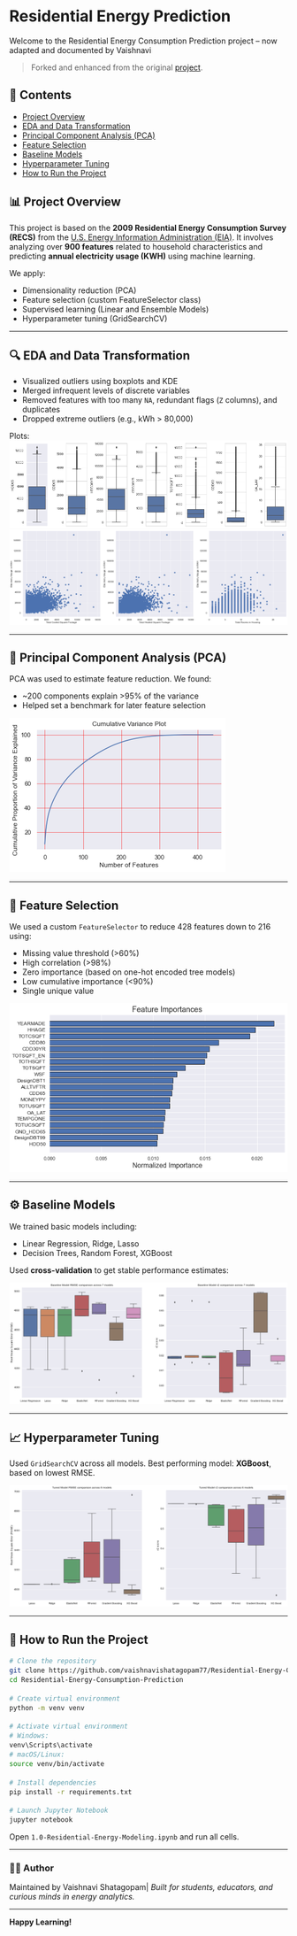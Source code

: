 
# Residential Energy Prediction 

Welcome to the Residential Energy Consumption Prediction project – now adapted and documented by Vaishnavi

> Forked and enhanced from the original [project](https://github.com/nipun-goyal/Residential-Energy-Consumption-Prediction).

## 📘 Contents
- [Project Overview](#project-overview)
- [EDA and Data Transformation](#eda-and-data-transformation)
- [Principal Component Analysis (PCA)](#principal-component-analysis-pca)
- [Feature Selection](#feature-selection)
- [Baseline Models](#baseline-models)
- [Hyperparameter Tuning](#hyperparameter-tuning)
- [How to Run the Project](#how-to-run-the-project)

## 📊 Project Overview

This project is based on the **2009 Residential Energy Consumption Survey (RECS)** from the [U.S. Energy Information Administration (EIA)](https://www.eia.gov/consumption/residential/data/2009/). It involves analyzing over **900 features** related to household characteristics and predicting **annual electricity usage (KWH)** using machine learning.

We apply:
- Dimensionality reduction (PCA)
- Feature selection (custom FeatureSelector class)
- Supervised learning (Linear and Ensemble Models)
- Hyperparameter tuning (GridSearchCV)

---

## 🔍 EDA and Data Transformation

- Visualized outliers using boxplots and KDE
- Merged infrequent levels of discrete variables
- Removed features with too many `NA`, redundant flags (`Z` columns), and duplicates
- Dropped extreme outliers (e.g., kWh > 80,000)

Plots:
![Outlier](imgs/outlier1.png)
![EDA](imgs/eda1.png)

---

## 🧪 Principal Component Analysis (PCA)

PCA was used to estimate feature reduction. We found:
- ~200 components explain >95% of the variance
- Helped set a benchmark for later feature selection

![PCA](imgs/pca.png)

---

## 🔧 Feature Selection

We used a custom `FeatureSelector` to reduce 428 features down to 216 using:

- Missing value threshold (>60%)
- High correlation (>98%)
- Zero importance (based on one-hot encoded tree models)
- Low cumulative importance (<90%)
- Single unique value

![Feature Importance](imgs/feature_importance.png)

---

## ⚙️ Baseline Models

We trained basic models including:
- Linear Regression, Ridge, Lasso
- Decision Trees, Random Forest, XGBoost

Used **cross-validation** to get stable performance estimates:

![Baseline](imgs/baseline_models.png)

---

## 📈 Hyperparameter Tuning

Used `GridSearchCV` across all models. Best performing model: **XGBoost**, based on lowest RMSE.

![Tuned Models](imgs/tuned_models.png)

---

## 🚀 How to Run the Project

```bash
# Clone the repository
git clone https://github.com/vaishnavishatagopam77/Residential-Energy-Consumption-Prediction.git
cd Residential-Energy-Consumption-Prediction

# Create virtual environment
python -m venv venv

# Activate virtual environment
# Windows:
venv\Scripts\activate
# macOS/Linux:
source venv/bin/activate

# Install dependencies
pip install -r requirements.txt

# Launch Jupyter Notebook
jupyter notebook
```

Open `1.0-Residential-Energy-Modeling.ipynb` and run all cells.

---

### 👨‍💻 Author
Maintained by Vaishnavi Shatagopam| 
*Built for students, educators, and curious minds in energy analytics.*

---

**Happy Learning!**
